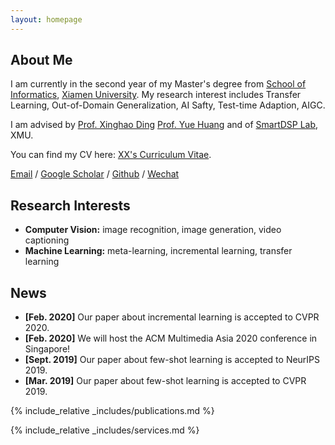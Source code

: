 ```yaml
---
layout: homepage
---
```


## About Me

I am currently in the second year of my Master's degree from [School of Informatics](https://informatics.xmu.edu.cn/), [Xiamen University](https://www.xmu.edu.cn/). My research interest includes Transfer Learning, Out-of-Domain Generalization, AI Safty, Test-time Adaption, AIGC.

I am advised by [Prof. Xinghao Ding](https://xmu-smartdsp.github.io/teamindex/xhding.html) [Prof. Yue Huang](https://xmu-smartdsp.github.io/teamindex/yhuang.html) and of [SmartDSP Lab](https://xmu-smartdsp.github.io/), XMU.

You can find my CV here: [XX's Curriculum Vitae](../assets/Curriculum_Vitae.pdf).

[Email](mailto:lytang@stu.xmu.edu.cn) / [Google Scholar](https://scholar.google.com/citations?user=kKaYkMcAAAAJ) / [Github](https://github.com/lytang63) / [Wechat](../images/wechat.jpg)

## Research Interests

- **Computer Vision:** image recognition, image generation, video captioning
- **Machine Learning:** meta-learning, incremental learning, transfer learning

## News

- **[Feb. 2020]** Our paper about incremental learning is accepted to CVPR 2020.
- **[Feb. 2020]** We will host the ACM Multimedia Asia 2020 conference in Singapore!
- **[Sept. 2019]** Our paper about few-shot learning is accepted to NeurIPS 2019.
- **[Mar. 2019]** Our paper about few-shot learning is accepted to CVPR 2019.

{% include_relative _includes/publications.md %}

{% include_relative _includes/services.md %}
